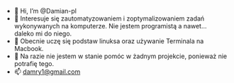 - 👋 Hi, I’m @Damian-pl
- 👀 Interesuje się zautomatyzowaniem i zoptymalizowaniem zadań wykonywanych na komputerze. Nie jestem programistą a nawet... daleko mi do niego.
- 🌱 Obecnie uczę się podstaw linuksa oraz używanie Terminala na Macbook.
- 💞️ Na razie nie jestem w stanie pomóc w żadnym projekcie, ponieważ nie potrafię tego.
- 📫 damry1@gmail.com

<!---
Damian-pl/Damian-pl is a ✨ special ✨ repository because its `README.md` (this file) appears on your GitHub profile.
You can click the Preview link to take a look at your changes.
--->
